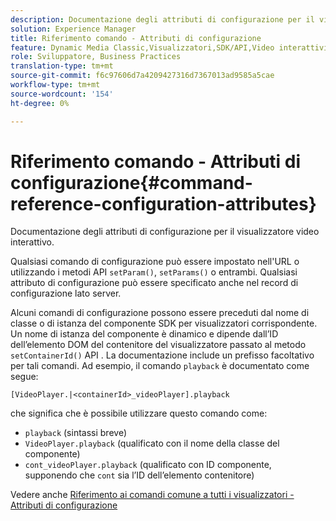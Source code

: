 ```yaml
---
description: Documentazione degli attributi di configurazione per il visualizzatore video interattivo.
solution: Experience Manager
title: Riferimento comando - Attributi di configurazione
feature: Dynamic Media Classic,Visualizzatori,SDK/API,Video interattivi
role: Sviluppatore, Business Practices
translation-type: tm+mt
source-git-commit: f6c97606d7a4209427316d7367013ad9585a5cae
workflow-type: tm+mt
source-wordcount: '154'
ht-degree: 0%

---
```



# Riferimento comando - Attributi di configurazione{#command-reference-configuration-attributes}

Documentazione degli attributi di configurazione per il visualizzatore video interattivo.

Qualsiasi comando di configurazione può essere impostato nell&#39;URL o utilizzando i metodi API `setParam()`, `setParams()` o entrambi. Qualsiasi attributo di configurazione può essere specificato anche nel record di configurazione lato server.

Alcuni comandi di configurazione possono essere preceduti dal nome di classe o di istanza del componente SDK per visualizzatori corrispondente. Un nome di istanza del componente è dinamico e dipende dall’ID dell’elemento DOM del contenitore del visualizzatore passato al metodo `setContainerId()` API . La documentazione include un prefisso facoltativo per tali comandi. Ad esempio, il comando `playback` è documentato come segue:

`[VideoPlayer.|<containerId>_videoPlayer].playback`

che significa che è possibile utilizzare questo comando come:

* `playback` (sintassi breve)
* `VideoPlayer.playback` (qualificato con il nome della classe del componente)
* `cont_videoPlayer.playback` (qualificato con ID componente, supponendo che  `cont` sia l’ID dell’elemento contenitore)

Vedere anche [Riferimento ai comandi comune a tutti i visualizzatori - Attributi di configurazione](../../../r-html5-viewer-20-cmdref-configattrib/r-html5-viewer-20-cmdref-configattrib.md#concept-850e0f2c49b949deb7cfbfd330d329bd)
